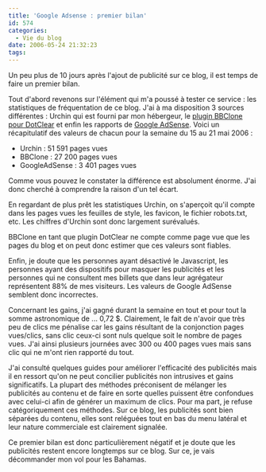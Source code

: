 ```yaml
---
title: 'Google Adsense : premier bilan'
id: 574
categories:
  - Vie du blog
date: 2006-05-24 21:32:23
tags:
---
```


Un peu plus de 10 jours après l'ajout de publicité sur ce blog, il est temps de faire un premier bilan.

Tout d'abord revenons sur l'élément qui m'a poussé à tester ce service&nbsp;: les statistiques de fréquentation de ce blog. J'ai à ma disposition 3 sources différentes&nbsp;: Urchin qui est fourni par mon hébergeur, le [plugin BBClone pour DotClear](http://znarf.h6e.net/blog/?2004/09/11/87-bbclone-4-dotclear) et enfin les rapports de [Google AdSense](http://www.google.com/adsense/). Voici un récapitulatif des valeurs de chacun pour la semaine du 15 au 21 mai 2006&nbsp;:

*   Urchin&nbsp;: 51 591 pages vues
*   BBClone&nbsp;: 27 200 pages vues
*   GoogleAdSense&nbsp;: 3 401 pages vues 

Comme vous pouvez le constater la différence est absolument énorme. J'ai donc cherché à comprendre la raison d'un tel écart.

En regardant de plus prêt les statistiques Urchin, on s'aperçoit qu'il compte dans les pages vues les feuilles de style, les favicon, le fichier robots.txt, etc. Les chiffres d'Urchin sont donc largement surévalués.

BBClone en tant que plugin DotClear ne compte comme page vue que les pages du blog et on peut donc estimer que ces valeurs sont fiables.

Enfin, je doute que les personnes ayant désactivé le Javascript, les personnes ayant des dispositifs pour masquer les publicités et les personnes qui ne consultent mes billets que dans leur agrégateur représentent 88% de mes visiteurs. Les valeurs de Google AdSense semblent donc incorrectes.

Concernant les gains, j'ai gagné durant la semaine en tout et pour tout la somme astronomique de ... 0,72 $. Clairement, le fait de n'avoir que très peu de clics me pénalise car les gains résultant de la conjonction pages vues/clics, sans clic ceux-ci sont nuls quelque soit le nombre de pages vues. J'ai ainsi plusieurs journées avec 300 ou 400 pages vues mais sans clic qui ne m'ont rien rapporté du tout.

J'ai consulté quelques guides pour améliorer l'efficacité des publicités mais il en ressort qu'on ne peut concilier publicités non intrusives et gains significatifs. La plupart des méthodes préconisent de mélanger les publicités au contenu et de faire en sorte quelles puissent être confondues avec celui-ci afin de générer un maximum de clics. Pour ma part, je refuse catégoriquement ces méthodes. Sur ce blog, les publicités sont bien séparées du contenu, elles sont reléguées tout en bas du menu latéral et leur nature commerciale est clairement signalée.

Ce premier bilan est donc particulièrement négatif et je doute que les publicités restent encore longtemps sur ce blog. Sur ce, je vais décommander mon vol pour les Bahamas.